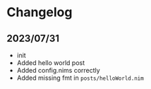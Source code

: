 # Changelog

## 2023/07/31

- init
- Added hello world post
- Added config.nims correctly
- Added missing fmt in `posts/helloWorld.nim`
